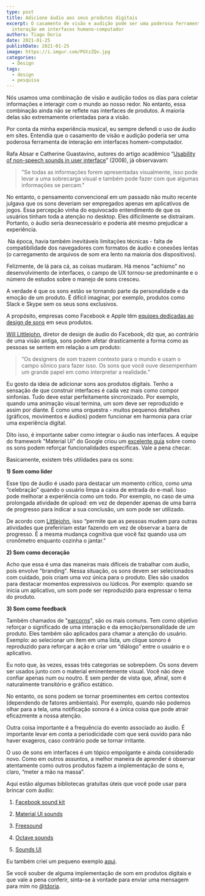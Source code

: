 ```yaml
---
type: post
title: Adicione áudio aos seus produtos digitais
excerpt: O casamento de visão e audição pode ser uma poderosa ferramenta de
  interação em interfaces humano-computador
authors: Tiago Doria
date: 2021-01-25
publishDate: 2021-01-25
image: https://i.imgur.com/PGtzZQv.jpg
categories:
  - Design
tags:
  - design
  - pesquisa
---
```

Nós usamos uma combinação de visão e audição todos os dias para coletar informações e interagir com o mundo ao nosso redor. No entanto, essa combinação ainda não se reflete nas interfaces de produtos. A maioria delas são extremamente orientadas para a visão.

Por conta da minha experiência musical, eu sempre defendi o uso de áudio em sites. Entendia que o casamento de visão e audição poderia ser uma poderosa ferramenta de interação em interfaces homem-computador.

Rafa Absar e Catherine Guastavino, autores do artigo acadêmico “[Usability of non-speech sounds in user interface](https://www.researchgate.net/publication/253209941_Usability_of_non-speech_sounds_in_user_interfaces)” (2008), já observavam:

> "Se todas as informações forem apresentadas visualmente, isso pode levar a uma sobrecarga visual e também pode fazer com que algumas informações se percam."

No entanto, o pensamento convencional em um passado não muito recente julgava que os sons deveriam ser empregados apenas em aplicativos de jogos. Essa percepção vinha do equivocado entendimento de que os usuários tinham toda a atenção no desktop. Eles dificilmente se distraíram. Portanto, o áudio seria desnecessário e poderia até mesmo prejudicar a experiência.

 Na época, havia também inevitáveis limitações técnicas - falta de compatibilidade dos navegadores com formatos de áudio e conexões lentas (o carregamento de arquivos de som era lento na maioria dos dispositivos).

Felizmente, de lá para cá, as coisas mudaram. Há menos "achismo" no desenvolvimento de interfaces, o campo de UX tornou-se predominante e o número de estudos sobre o manejo de sons cresceu.

A verdade é que os sons estão se tornando parte da personalidade e da emoção de um produto. É difícil imaginar, por exemplo, produtos como Slack e Skype sem os seus sons exclusivos.

A propósito, empresas como Facebook e Apple têm [equipes dedicadas ao design de sons](https://techcrunch.com/2014/08/26/facebook-acquires-a-sound-studio-to-help-power-its-app-factory/) em seus produtos.

[Will Littlejohn](https://www.berklee.edu/people/will-littlejohn), diretor de design de áudio do Facebook, diz que, ao contrário de uma visão antiga, sons podem afetar drasticamente a forma como as pessoas se sentem em relação a um produto:

> “Os designers de som trazem contexto para o mundo e usam o campo sônico para fazer isso. Os sons que você ouve desempenham um grande papel em como interpretar a realidade.”

Eu gosto da ideia de adicionar sons aos produtos digitais. Tenho a sensação de que construir interfaces é cada vez mais como compor sinfonias. Tudo deve estar perfeitamente sincronizado. Por exemplo, quando uma animação visual termina, um som deve ser reproduzido e assim por diante. É como uma orquestra - muitos pequenos detalhes (gráficos, movimentos e áudios) podem funcionar em harmonia para criar uma experiência digital.

Dito isso, é importante saber como integrar o áudio nas interfaces. A equipe do framework "Material UI" do Google criou um [excelente guia](https://material.io/design/sound/sound-resources.html) sobre como os sons podem reforçar funcionalidades específicas. Vale a pena checar.

Basicamente, existem três utilidades para os sons:

**1) Som como líder**

Esse tipo de áudio é usado ​​para destacar um momento crítico, como uma “celebração” quando o usuário limpa a caixa de entrada do e-mail. Isso pode melhorar a experiência como um todo. Por exemplo, no caso de uma prolongada atividade de upload: em vez de depender apenas de uma barra de progresso para indicar a sua conclusão, um som pode ser utilizado.

De acordo com [Littlejohn](https://medium.com/facebook-design/how-to-enhance-mobile-interactions-with-sound-design-3c3b30e98177), isso “permite que as pessoas mudem para outras atividades que prefeririam estar fazendo em vez de observar a barra de progresso. É a mesma mudança cognitiva que você faz quando usa um cronômetro enquanto cozinha o jantar.”

**2) Som como decoração**

Acho que essa é uma das maneiras mais difíceis de trabalhar com áudio, pois envolve "branding". Nessa situação, os sons devem ser selecionados com cuidado, pois criam uma voz única para o produto. Eles são usados ​​para destacar momentos expressivos ou lúdicos. Por exemplo: quando se inicia um aplicativo, um som pode ser reproduzido para expressar o tema do produto.

**3) Som como feedback**

Também chamados de "[earcorns](https://en.wikipedia.org/wiki/Earcon)", são os mais comuns. Tem como objetivo reforçar o significado de uma interação e da emoção/personalidade de um produto. Eles também são aplicados ​​para chamar a atenção do usuário. Exemplo: ao selecionar um item em uma lista, um clique sonoro é reproduzido para reforçar a ação e criar um “diálogo” entre o usuário e o aplicativo.

Eu noto que, às vezes, essas três categorias se sobrepõem. Os sons devem ser usados junto com o material eminentemente visual. Você não deve confiar apenas num ou noutro. E sem perder de vista que, afinal, som é naturalmente transitório e gráfico estático.

No entanto, os sons podem se tornar proeminentes em certos contextos (dependendo de fatores ambientais). Por exemplo, quando não podemos olhar para a tela, uma notificação sonora é a única coisa que pode atrair eficazmente a nossa atenção.

Outra coisa importante é a frequência do evento associado ao áudio. É importante levar em conta a periodicidade com que será ouvido para não haver exageros, caso contrário pode se tornar irritante. 

O uso de sons em interfaces é um tópico empolgante e ainda considerado novo. Como em outros assuntos, a melhor maneira de aprender é observar atentamente como outros produtos fazem a implementação de sons e, claro, “meter a mão na massa”.

Aqui estão algumas bibliotecas gratuitas úteis que você pode usar para brincar com áudio:

1) [Facebook sound kit](https://facebook.design/soundkit)

2) [Material UI sounds](https://material.io/design/sound/sound-resources.html#)

3) [Freesound](https://freesound.org/)

4) [Octave sounds](http://raisedbeaches.com/octave/)

5) [Sounds UI](https://uisounds.prototypr.io/)

Eu também criei um pequeno exemplo [aqui](https://ui-sounds.netlify.app/).

Se você souber de alguma implementação de som em produtos digitais e que vale a pena conferir, sinta-se à vontade para enviar uma mensagem para mim no [@tdoria](https://twitter.com/tdoria).